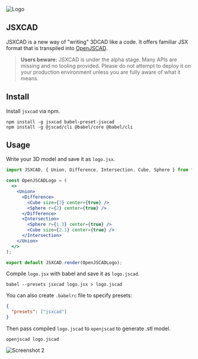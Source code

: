 ![Logo](https://raw.githubusercontent.com/uetchy/jsxcad/master/.github/banner.png)

## JSXCAD

JSXCAD is a new way of "writing" 3DCAD like a code. It offers familiar JSX format that is transpiled into [OpenJSCAD](https://github.com/jscad/OpenJSCAD.org).

> **Users beware:** JSXCAD is under the alpha stage. Many APIs are missing and no tooling provided. Please do not attempt to deploy it on your production environment unless you are fully aware of what it means.

## Install

Install `jsxcad` via npm.

```shell
npm install -g jsxcad babel-preset-jsxcad
npm install -g @jscad/cli @babel/core @babel/cli
```

## Usage

Write your 3D model and save it as `logo.jsx`.

```jsx
import JSXCAD, { Union, Difference, Intersection, Cube, Sphere } from "jsxcad";

const OpenJSCADLogo = (
  <>
    <Union>
      <Difference>
        <Cube size={3} center={true} />
        <Sphere r={2} center={true} />
      </Difference>
      <Intersection>
        <Sphere r={1.3} center={true} />
        <Cube size={2.1} center={true} />
      </Intersection>
    </Union>
  </>
);

export default JSXCAD.render(OpenJSCADLogo);
```

Compile `logo.jsx` with babel and save it as `logo.jscad`.

```shell
babel --presets jsxcad logo.jsx > logo.jscad
```

You can also create `.babelrc` file to specify presets:

```json
{
  "presets": ["jsxcad"]
}
```

Then pass compiled `logo.jscad` to `openjscad` to generate .stl model.

```shell
openjscad logo.jscad
```

![Screenshot 2](https://raw.githubusercontent.com/uetchy/jsxcad/master/.github/conversion.png)
